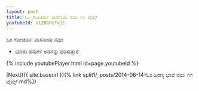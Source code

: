 ```yaml
---
layout: post
title: ಓಂ ಗೋಚರ್ಮ ವಾಸನಾಯ ನಮಃ ೧೧ ಟೈಮ್ಸ್
youtubeId: Ul2BGhtfvjE
---
```

 
 
 ಓಂ ಗೋಚರ್ಮ ವಾಸನಾಯ ನಮಃ  
 
 -  ಯಾರು ಹಸುಗಳ ಅಡಗನ್ನು ಧರಿಸುತ್ತಾರೆ 
 
  
 
  
 
 
 
 
 
 


{% include youtubePlayer.html id=page.youtubeId %}
 
[Next]({{ site.baseurl }}{% link  split1/_posts/2014-06-14-ಓಂ ಹಿರಣ್ಯ ಭಾವೆ ನಮಃ ೧೧ ಟೈಮ್ಸ್.md%})
 
